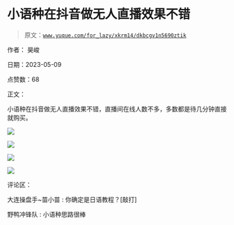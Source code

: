 # 小语种在抖音做无人直播效果不错

> 原文：[`www.yuque.com/for_lazy/xkrm14/dkbcgv1n5690ztik`](https://www.yuque.com/for_lazy/xkrm14/dkbcgv1n5690ztik)

作者： 昊峻

日期：2023-05-09

点赞数：68

正文：

小语种在抖音做无人直播效果不错，直播间在线人数不多，多数都是待几分钟直接就购买。

![](img/ad07f266ad7e587ab7fc601c6bbc68da.png)

![](img/c773dea24fc103fc1bb8e56a77a238b0.png)

![](img/011e2fe9e31027599c403d9d1ea64466.png)

![](img/24beb823749ef56aaf3971db6bbe282b.png)

评论区：

大连操盘手~苗小苗 : 你确定是日语教程？[敲打]

野鸭冲锋队 : 小语种思路很棒



